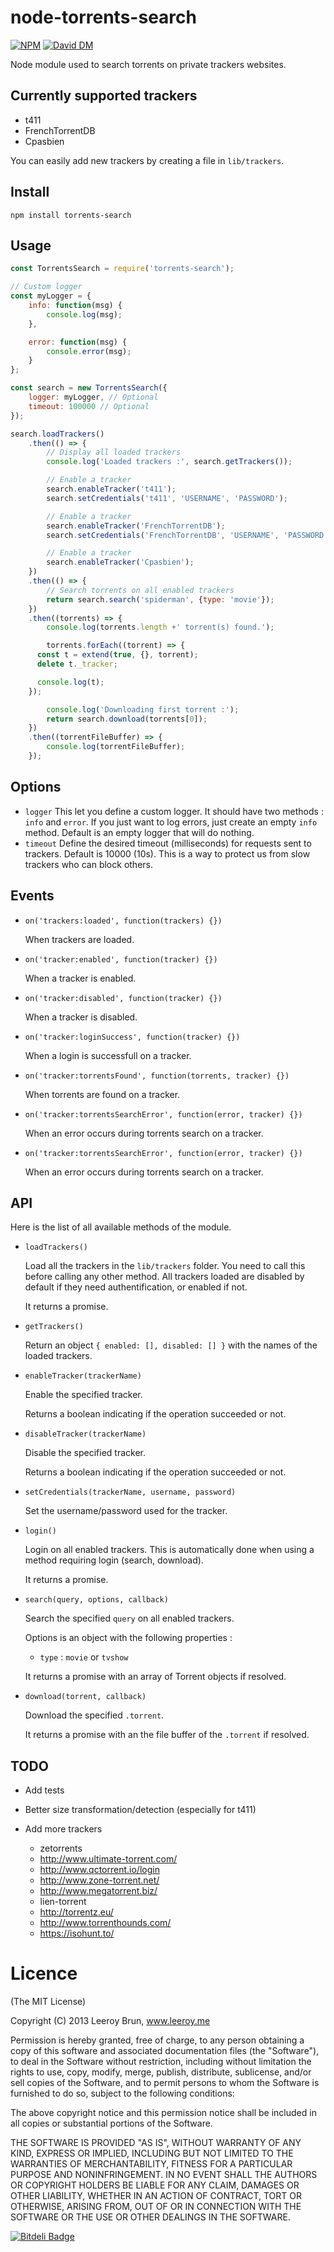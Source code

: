 # node-torrents-search

[![NPM](https://nodei.co/npm/torrents-search.png)](https://nodei.co/npm/torrents-search/) [![David DM](https://david-dm.org/leeroybrun/node-torrents-search.png)](https://david-dm.org/leeroybrun/node-torrents-search "David DM")

Node module used to search torrents on private trackers websites.

## Currently supported trackers

- t411
- FrenchTorrentDB
- Cpasbien

You can easily add new trackers by creating a file in `lib/trackers`.

## Install

```shell
npm install torrents-search
```

## Usage

```javascript
const TorrentsSearch = require('torrents-search');

// Custom logger
const myLogger = {
	info: function(msg) {
		console.log(msg);
	},

	error: function(msg) {
		console.error(msg);
	}
};

const search = new TorrentsSearch({
	logger: myLogger, // Optional
	timeout: 100000 // Optional
});

search.loadTrackers()
	.then(() => {
		// Display all loaded trackers
		console.log('Loaded trackers :', search.getTrackers());

		// Enable a tracker
		search.enableTracker('t411');
		search.setCredentials('t411', 'USERNAME', 'PASSWORD');

		// Enable a tracker
		search.enableTracker('FrenchTorrentDB');
		search.setCredentials('FrenchTorrentDB', 'USERNAME', 'PASSWORD');

		// Enable a tracker
		search.enableTracker('Cpasbien');
	})
	.then(() => {
		// Search torrents on all enabled trackers
		return search.search('spiderman', {type: 'movie'});
	})
	.then((torrents) => {
		console.log(torrents.length +' torrent(s) found.');

		torrents.forEach((torrent) => {
      const t = extend(true, {}, torrent);
      delete t._tracker;

      console.log(t);
    });

		console.log('Downloading first torrent :');
		return search.download(torrents[0]);
	})
	.then((torrentFileBuffer) => {
		console.log(torrentFileBuffer);
	});
```

## Options

* `logger` This let you define a custom logger. It should have two methods : `info` and `error`. If you just want to log errors, just create an empty `info` method. Default is an empty logger that will do nothing.
* `timeout` Define the desired timeout (milliseconds) for requests sent to trackers. Default is 10000 (10s). This is a way to protect us from slow trackers who can block others.

## Events

* `on('trackers:loaded', function(trackers) {})`

	When trackers are loaded.

* `on('tracker:enabled', function(tracker) {})`

	When a tracker is enabled.

* `on('tracker:disabled', function(tracker) {})`

	When a tracker is disabled.

* `on('tracker:loginSuccess', function(tracker) {})`

	When a login is successfull on a tracker.

* `on('tracker:torrentsFound', function(torrents, tracker) {})`

	When torrents are found on a tracker.

* `on('tracker:torrentsSearchError', function(error, tracker) {})`

	When an error occurs during torrents search on a tracker.

* `on('tracker:torrentsSearchError', function(error, tracker) {})`

	When an error occurs during torrents search on a tracker.


## API

Here is the list of all available methods of the module.

* `loadTrackers()`

    Load all the trackers in the `lib/trackers` folder.
    You need to call this before calling any other method.
    All trackers loaded are disabled by default if they need authentification, or enabled if not.
    
    It returns a promise.

* `getTrackers()`

    Return an object `{ enabled: [], disabled: [] }` with the names of the loaded trackers.

* `enableTracker(trackerName)`

    Enable the specified tracker.
    
    Returns a boolean indicating if the operation succeeded or not.

* `disableTracker(trackerName)`

    Disable the specified tracker.
    
    Returns a boolean indicating if the operation succeeded or not.

* `setCredentials(trackerName, username, password)`

    Set the username/password used for the tracker.

* `login()`

    Login on all enabled trackers.
    This is automatically done when using a method requiring login (search, download).
    
    It returns a promise.

* `search(query, options, callback)`

    Search the specified `query` on all enabled trackers.
    
    Options is an object with the following properties :
    
    * `type` : `movie` or `tvshow`
    
    It returns a promise with an array of Torrent objects if resolved.

* `download(torrent, callback)`

    Download the specified `.torrent`.
    
    It returns a promise with an the file buffer of the `.torrent` if resolved.

## TODO

* Add tests
* Better size transformation/detection (especially for t411)
* Add more trackers
	
	* zetorrents
	* http://www.ultimate-torrent.com/
	* http://www.qctorrent.io/login
	* http://www.zone-torrent.net/
	* http://www.megatorrent.biz/
	* lien-torrent
	* http://torrentz.eu/
	* http://www.torrenthounds.com/
	* https://isohunt.to/

Licence
======================
(The MIT License)

Copyright (C) 2013 Leeroy Brun, www.leeroy.me

Permission is hereby granted, free of charge, to any person obtaining a copy of this software and associated documentation files (the "Software"), to deal in the Software without restriction, including without limitation the rights to use, copy, modify, merge, publish, distribute, sublicense, and/or sell copies of the Software, and to permit persons to whom the Software is furnished to do so, subject to the following conditions:

The above copyright notice and this permission notice shall be included in all copies or substantial portions of the Software.

THE SOFTWARE IS PROVIDED "AS IS", WITHOUT WARRANTY OF ANY KIND, EXPRESS OR IMPLIED, INCLUDING BUT NOT LIMITED TO THE WARRANTIES OF MERCHANTABILITY, FITNESS FOR A PARTICULAR PURPOSE AND NONINFRINGEMENT. IN NO EVENT SHALL THE AUTHORS OR COPYRIGHT HOLDERS BE LIABLE FOR ANY CLAIM, DAMAGES OR OTHER LIABILITY, WHETHER IN AN ACTION OF CONTRACT, TORT OR OTHERWISE, ARISING FROM, OUT OF OR IN CONNECTION WITH THE SOFTWARE OR THE USE OR OTHER DEALINGS IN THE SOFTWARE.

[![Bitdeli Badge](https://d2weczhvl823v0.cloudfront.net/leeroybrun/node-torrents-search/trend.png)](https://bitdeli.com/free "Bitdeli Badge")

